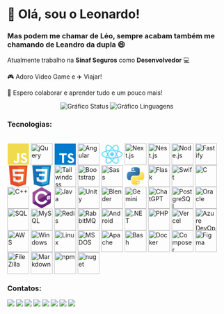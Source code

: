 # 👋 Olá, sou o Leonardo!
### Mas podem me chamar de Léo, sempre acabam também me chamando de Leandro da dupla 😄

Atualmente trabalho na **Sinaf Seguros** como **Desenvolvedor** 💻

🎮 Adoro Video Game e ✈️ Viajar!

🚀 Espero colaborar e aprender tudo e um pouco mais!

<div align="center">
  <img src="https://github-readme-stats.vercel.app/api?username=leonardojgm&hide_title=false&hide_rank=false&show_icons=true&include_all_commits=true&count_private=true&disable_animations=false&theme=algolia&locale=pt-br&hide_border=false&order=1" height="150" title="Gráfico Status" alt="Gráfico Status"  />
  <img src="https://github-readme-stats.vercel.app/api/top-langs?username=leonardojgm&locale=pt-br&hide_title=false&layout=compact&card_width=320&langs_count=5&theme=algolia&hide_border=false&order=2" height="150" title="Gráfico Linguagens" alt="Gráfico Linguagens"  />
</div>

### Tecnologias:
<div style="display: inline_block"><br>
	<img align="center" title="Js" height="50" width="50" src="https://raw.githubusercontent.com/devicons/devicon/master/icons/javascript/javascript-plain.svg">
	<img align="center" title="jQuery" height="50" width="50" src="https://cdn.jsdelivr.net/gh/devicons/devicon@latest/icons/jquery/jquery-original.svg" />
	<img align="center" title="Ts" height="50" width="50" src="https://raw.githubusercontent.com/devicons/devicon/master/icons/typescript/typescript-plain.svg">
	<img align="center" title="Angular" height="50" width="50" src="https://cdn.jsdelivr.net/gh/devicons/devicon@latest/icons/angularjs/angularjs-original.svg">
	<img align="center" title="React" height="50" width="50" src="https://raw.githubusercontent.com/devicons/devicon/master/icons/react/react-original.svg">
	<img align="center" title="Next.js" height="50" width="50" src="https://cdn.jsdelivr.net/gh/devicons/devicon@latest/icons/nextjs/nextjs-original.svg">
	<img align="center" title="Nest.js" height="50" width="50" src="https://cdn.jsdelivr.net/gh/devicons/devicon@latest/icons/nestjs/nestjs-original.svg">
	<img align="center" title="Node.js" height="50" width="50" src="https://cdn.jsdelivr.net/gh/devicons/devicon@latest/icons/nodejs/nodejs-original.svg">
	<img align="center" title="Fastify" height="50" width="50" src="https://cdn.jsdelivr.net/gh/devicons/devicon@latest/icons/fastify/fastify-original.svg" />
	<img align="center" title="HTML5" height="50" width="50" src="https://raw.githubusercontent.com/devicons/devicon/master/icons/html5/html5-original.svg">
	<img align="center" title="CSS3" height="50" width="50" src="https://raw.githubusercontent.com/devicons/devicon/master/icons/css3/css3-original.svg">
	<img align="center" title="Tailwindcss" height="50" width="50" src="https://cdn.jsdelivr.net/gh/devicons/devicon@latest/icons/tailwindcss/tailwindcss-original.svg">
	<img align="center" title="Bootstrap" height="50" width="50" src="https://cdn.jsdelivr.net/gh/devicons/devicon@latest/icons/bootstrap/bootstrap-original.svg">
	<img align="center" title="Sass" height="50" width="50" src="https://cdn.jsdelivr.net/gh/devicons/devicon@latest/icons/sass/sass-original.svg" />
	<img align="center" title="Python" height="50" width="50" src="https://raw.githubusercontent.com/devicons/devicon/master/icons/python/python-original.svg">
	<img align="center" title="Flask" height="50" width="50" src="https://cdn.jsdelivr.net/gh/devicons/devicon@latest/icons/flask/flask-original.svg" />
	<img align="center" title="Swift" height="50" width="50" src="https://cdn.jsdelivr.net/gh/devicons/devicon@latest/icons/swift/swift-original.svg" />
	<img align="center" title="C" height="50" width="50" src="https://cdn.jsdelivr.net/gh/devicons/devicon@latest/icons/c/c-original.svg">
	<img align="center" title="C++" height="50" width="50" src="https://cdn.jsdelivr.net/gh/devicons/devicon@latest/icons/cplusplus/cplusplus-original.svg">
	<img align="center" title="Csharp" height="50" width="50" src="https://raw.githubusercontent.com/devicons/devicon/master/icons/csharp/csharp-original.svg">
	<img align="center" title="Java" height="50" width="50" src="https://cdn.jsdelivr.net/gh/devicons/devicon@latest/icons/java/java-original.svg">
	<img align="center" title="Unity" height="50" width="50" src="https://cdn.jsdelivr.net/gh/devicons/devicon@latest/icons/unity/unity-original.svg">
	<img align="center" title="Blender" height="50" width="50" src="https://cdn.jsdelivr.net/gh/devicons/devicon@latest/icons/blender/blender-original.svg">
	<img align="center" title="Gemini" height="50" width="50" src="https://uxwing.com/wp-content/themes/uxwing/download/brands-and-social-media/google-gemini-icon.png">
	<img align="center" title="ChatGPT" height="50" width="50" src="https://uxwing.com/wp-content/themes/uxwing/download/brands-and-social-media/chatgpt-icon.png">
	<img align="center" title="PostgreSQL" height="50" width="50" src="https://cdn.jsdelivr.net/gh/devicons/devicon@latest/icons/postgresql/postgresql-original.svg">
	<img align="center" title="Oracle" height="50" width="50" src="https://cdn.jsdelivr.net/gh/devicons/devicon@latest/icons/oracle/oracle-original.svg">
	<img align="center" title="SQL" height="50" width="50" src="https://cdn.jsdelivr.net/gh/devicons/devicon@latest/icons/azuresqldatabase/azuresqldatabase-original.svg">
	<img align="center" title="MySQL" height="50" width="50" src="https://cdn.jsdelivr.net/gh/devicons/devicon@latest/icons/mysql/mysql-original.svg">
	<img align="center" title="Redis" height="50" width="50" src="https://cdn.jsdelivr.net/gh/devicons/devicon@latest/icons/redis/redis-original.svg">
	<img align="center" title="RabbitMQ" height="50" width="50" src="https://cdn.jsdelivr.net/gh/devicons/devicon@latest/icons/rabbitmq/rabbitmq-original.svg" />
	<img align="center" title="Android" height="50" width="50" src="https://cdn.jsdelivr.net/gh/devicons/devicon@latest/icons/android/android-original.svg">
	<img align="center" title=".NET" height="50" width="50" src="https://cdn.jsdelivr.net/gh/devicons/devicon@latest/icons/dotnetcore/dotnetcore-original.svg">
	<img align="center" title="PHP" height="50" width="50" src="https://cdn.jsdelivr.net/gh/devicons/devicon@latest/icons/php/php-original.svg">
	<img align="center" title="Vercel" height="50" width="50" src="https://cdn.jsdelivr.net/gh/devicons/devicon@latest/icons/vercel/vercel-original.svg" />
	<img align="center" title="Azure DevOps" height="50" width="50" src="https://cdn.jsdelivr.net/gh/devicons/devicon@latest/icons/azuredevops/azuredevops-original.svg">
	<img align="center" title="AWS" height="50" width="50" src="https://cdn.jsdelivr.net/gh/devicons/devicon@latest/icons/amazonwebservices/amazonwebservices-original-wordmark.svg">
	<img align="center" title="Windows" height="50" width="50" src="https://cdn.jsdelivr.net/gh/devicons/devicon@latest/icons/windows11/windows11-original.svg">
	<img align="center" title="Linux" height="50" width="50" src="https://cdn.jsdelivr.net/gh/devicons/devicon@latest/icons/linux/linux-original.svg">
	<img align="center" title="MSDOS" height="50" width="50" src="https://cdn.jsdelivr.net/gh/devicons/devicon@latest/icons/msdos/msdos-original.svg" />
	<img align="center" title="Apache" height="50" width="50"src="https://cdn.jsdelivr.net/gh/devicons/devicon@latest/icons/apache/apache-original.svg" />
	<img align="center" title="Bash" height="50" width="50" src="https://cdn.jsdelivr.net/gh/devicons/devicon@latest/icons/bash/bash-original.svg" />
	<img align="center" title="Docker" height="50" width="50" src="https://cdn.jsdelivr.net/gh/devicons/devicon@latest/icons/docker/docker-original.svg"" />
	<img align="center" title="Composer" height="50" width="50" src="https://cdn.jsdelivr.net/gh/devicons/devicon@latest/icons/composer/composer-original.svg" />
	<img align="center" title="Figma" height="50" width="50" src="https://cdn.jsdelivr.net/gh/devicons/devicon@latest/icons/figma/figma-original.svg" />
	<img align="center" title="FileZilla" height="50" width="50" src="https://cdn.jsdelivr.net/gh/devicons/devicon@latest/icons/filezilla/filezilla-original.svg" />
	<img align="center" title="Markdown" height="50" width="50" src="https://cdn.jsdelivr.net/gh/devicons/devicon@latest/icons/markdown/markdown-original.svg" />
	<img align="center" title="npm" height="50" width="50" src="https://cdn.jsdelivr.net/gh/devicons/devicon@latest/icons/npm/npm-original-wordmark.svg" />
	<img align="center" title="nuget" height="50" width="50" src="https://cdn.jsdelivr.net/gh/devicons/devicon@latest/icons/nuget/nuget-original.svg" />
</div>
  
### Contatos: 
<div>
	<a href="https://www.facebook.com/cookie.maia" target="_blank"><img src="https://img.shields.io/badge/Facebook-1877F2?style=for-the-badge&logo=facebook&logoColor=white" target="_blank"></a>
	<a href="https://www.instagram.com/cookie.maia" target="_blank"><img src="https://img.shields.io/badge/-Instagram-%23E4405F?style=for-the-badge&logo=instagram&logoColor=white" target="_blank"></a>
	<a href="mailto:leonardojgmaia@gmail.com"><img src="https://img.shields.io/badge/Gmail-D14836?style=for-the-badge&logo=gmail&logoColor=white" target="_blank"></a>
	<a href="https://www.linkedin.com/in/leonardo-maia" target="_blank"><img src="https://img.shields.io/badge/-LinkedIn-%230077B5?style=for-the-badge&logo=linkedin&logoColor=white" target="_blank"></a>
	<a href="https://x.com/leonardojgm" target="_blank"><img src="https://img.shields.io/badge/X-000000?style=for-the-badge&logo=x&logoColor=white" target="_blank"></a> 
	<a href="https://cursos.alura.com.br/user/lgarcia4" target="_blank"><img src="https://img.shields.io/badge/Alura-172B4D?style=for-the-badge&logo=academia&logoColor=black" target="_blank"></a> 
	<a href="https://github.com/leonardojgm" target="_blank"><img src="https://img.shields.io/badge/GitHub-100000?style=for-the-badge&logo=github&logoColor=white" target="_blank"></a> 
	<a href="https://www.dio.me/users/cookie_maia" target="_blank"><img src="https://img.shields.io/badge/Dio-172B4D?style=for-the-badge&logo=academia&logoColor=blue" target="_blank"></a>  
</div>
